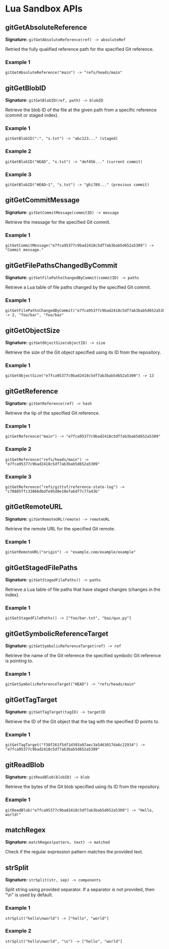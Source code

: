 # Lua Sandbox APIs

## gitGetAbsoluteReference

**Signature:** `gitGetAbsoluteReference(ref) -> absoluteRef`

Retried the fully qualified reference path for the specified Git reference.

### Example 1

```
gitGetAbsoluteReference("main") -> "refs/heads/main"
```

## gitGetBlobID

**Signature:** `gitGetBlobID(ref, path) -> blobID`

Retrieve the blob ID of the file at the given path from a specific reference (commit or staged index).

### Example 1

```
gitGetBlobID(":", "s.txt") -> "abc123..." (staged)
```

### Example 2

```
gitGetBlobID("HEAD", "s.txt") -> "def456..." (current commit)
```

### Example 3

```
gitGetBlobID("HEAD~1", "s.txt") -> "ghi789..." (previous commit)
```

## gitGetCommitMessage

**Signature:** `gitGetCommitMessage(commitID) -> message`

Retrieve the message for the specified Git commit.

### Example 1

```
gitGetCommitMessage("e7fca95377c9bad2418c5df7ab3bab5d652a5309") -> "Commit message."
```

## gitGetFilePathsChangedByCommit

**Signature:** `gitGetFilePathsChangedByCommit(commitID) -> paths`

Retrieve a Lua table of file paths changed by the specified Git commit.

### Example 1

```
gitGetFilePathsChangedByCommit("e7fca95377c9bad2418c5df7ab3bab5d652a5309") -> 2, "foo/bar", "foo/baz"
```

## gitGetObjectSize

**Signature:** `gitGetObjectSize(objectID) -> size`

Retrieve the size of the Git object specified using its ID from the repository.

### Example 1

```
gitGetObjectSize("e7fca95377c9bad2418c5df7ab3bab5d652a5309") -> 13
```

## gitGetReference

**Signature:** `gitGetReference(ref) -> hash`

Retrieve the tip of the specified Git reference.

### Example 1

```
gitGetReference("main") -> "e7fca95377c9bad2418c5df7ab3bab5d652a5309"
```

### Example 2

```
gitGetReference("refs/heads/main") -> "e7fca95377c9bad2418c5df7ab3bab5d652a5309"
```

### Example 3

```
gitGetReference("refs/gittuf/reference-state-log") -> "c70885ffc33866dbdfe95d0e10efa6d77c77a43b"
```

## gitGetRemoteURL

**Signature:** `gitGetRemoteURL(remote) -> remoteURL`

Retrieve the remote URL for the specified Git remote.

### Example 1

```
gitGetRemoteURL("origin") -> "example.com/example/example"
```

## gitGetStagedFilePaths

**Signature:** `gitGetStagedFilePaths() -> paths`

Retrieve a Lua table of file paths that have staged changes (changes in the index).

### Example 1

```
gitGetStagedFilePaths() -> ["foo/bar.txt", "baz/qux.py"]
```

## gitGetSymbolicReferenceTarget

**Signature:** `gitGetSymbolicReferenceTarget(ref) -> ref`

Retrieve the name of the Git reference the specified symbolic Git reference is pointing to.

### Example 1

```
gitGetSymbolicReferenceTarget("HEAD") -> "refs/heads/main"
```

## gitGetTagTarget

**Signature:** `gitGetTagTarget(tagID) -> targetID`

Retrieve the ID of the Git object that the tag with the specified ID points to.

### Example 1

```
gitGetTagTarget("f38f261f5df1d393a97aec3a5463017da6c22934") ->  "e7fca95377c9bad2418c5df7ab3bab5d652a5309"
```

## gitReadBlob

**Signature:** `gitReadBlob(blobID) -> blob`

Retrieve the bytes of the Git blob specified using its ID from the repository.

### Example 1

```
gitReadBlob("e7fca95377c9bad2418c5df7ab3bab5d652a5309") -> "Hello, world!"
```

## matchRegex

**Signature:** `matchRegex(pattern, text) -> matched`

Check if the regular expression pattern matches the provided text.

## strSplit

**Signature:** `strSplit(str, sep) -> components`

Split string using provided separator. If a separator is not provided, then "\n" is used by default.

### Example 1

```
strSplit("hello\nworld") -> ["hello", "world"]
```

### Example 2

```
strSplit("hello\nworld", "\n") -> ["hello", "world"]
```

